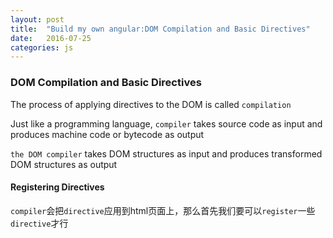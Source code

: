 ```yaml
---
layout: post
title:  "Build my own angular:DOM Compilation and Basic Directives"
date:   2016-07-25
categories: js
---
```


### DOM Compilation and Basic Directives

The process of applying directives to the DOM is called `compilation`

Just like a programming language, `compiler` takes source code as input and produces machine code or bytecode as output

`the DOM compiler` takes DOM structures as input and produces transformed DOM structures as output

#### Registering Directives

`compiler`会把`directive`应用到html页面上，那么首先我们要可以`register`一些`directive`才行

